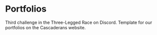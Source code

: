 # Portfolios
Third challenge in the Three-Legged Race on Discord. Template for our portfolios on the Cascaderans website.
